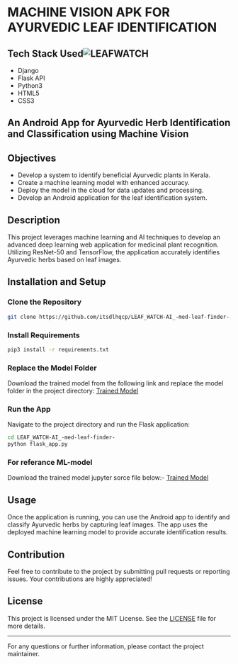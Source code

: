 
# MACHINE VISION APK FOR AYURVEDIC LEAF IDENTIFICATION

## Tech Stack Used![LEAFWATCH](https://github.com/user-attachments/assets/362804f1-40e3-43a3-aba7-6aac7b29fbd2)

- Django
- Flask API
- Python3
- HTML5
- CSS3

## An Android App for Ayurvedic Herb Identification and Classification using Machine Vision

## Objectives

- Develop a system to identify beneficial Ayurvedic plants in Kerala.
- Create a machine learning model with enhanced accuracy.
- Deploy the model in the cloud for data updates and processing.
- Develop an Android application for the leaf identification system.

## Description

This project leverages machine learning and AI techniques to develop an advanced deep learning web application for medicinal plant recognition. Utilizing ResNet-50 and TensorFlow, the application accurately identifies Ayurvedic herbs based on leaf images.

## Installation and Setup

### Clone the Repository
```bash
git clone https://github.com/itsdlhqcp/LEAF_WATCH-AI_-med-leaf-finder-.git
```

### Install Requirements
```bash
pip3 install -r requirements.txt
```

### Replace the Model Folder
Download the trained model from the following link and replace the model folder in the project directory:
[Trained Model](https://drive.google.com/file/d/1ReCSTXoSDQsdjFMnzsO7z149B9kgh3E6/view?usp=drive_link)

### Run the App
Navigate to the project directory and run the Flask application:
```bash
cd LEAF_WATCH-AI_-med-leaf-finder-
python flask_app.py
```



### For referance ML-model
Download the trained model jupyter sorce file below:-
[Trained Model](https://drive.google.com/drive/folders/1OLztnR-Wxs64g9zm0qPgQd_5BI8cE2Wy?usp=drive_link)

## Usage
Once the application is running, you can use the Android app to identify and classify Ayurvedic herbs by capturing leaf images. The app uses the deployed machine learning model to provide accurate identification results.

## Contribution
Feel free to contribute to the project by submitting pull requests or reporting issues. Your contributions are highly appreciated!

## License
This project is licensed under the MIT License. See the [LICENSE](LICENSE) file for more details.

---

For any questions or further information, please contact the project maintainer.
